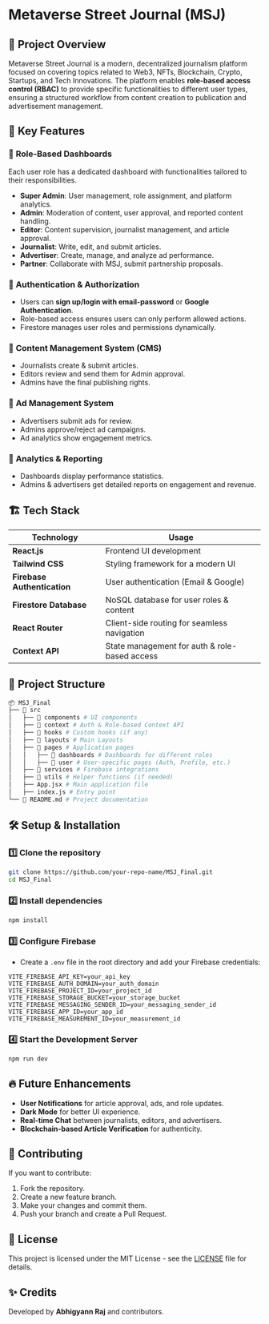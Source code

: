 # Metaverse Street Journal (MSJ)

## 📌 Project Overview
Metaverse Street Journal is a modern, decentralized journalism platform focused on covering topics related to Web3, NFTs, Blockchain, Crypto, Startups, and Tech Innovations. The platform enables **role-based access control (RBAC)** to provide specific functionalities to different user types, ensuring a structured workflow from content creation to publication and advertisement management.

## 🚀 Key Features
### 🔹 **Role-Based Dashboards**
Each user role has a dedicated dashboard with functionalities tailored to their responsibilities.

- **Super Admin**: User management, role assignment, and platform analytics.
- **Admin**: Moderation of content, user approval, and reported content handling.
- **Editor**: Content supervision, journalist management, and article approval.
- **Journalist**: Write, edit, and submit articles.
- **Advertiser**: Create, manage, and analyze ad performance.
- **Partner**: Collaborate with MSJ, submit partnership proposals.

### 🔹 **Authentication & Authorization**
- Users can **sign up/login with email-password** or **Google Authentication**.
- Role-based access ensures users can only perform allowed actions.
- Firestore manages user roles and permissions dynamically.

### 🔹 **Content Management System (CMS)**
- Journalists create & submit articles.
- Editors review and send them for Admin approval.
- Admins have the final publishing rights.

### 🔹 **Ad Management System**
- Advertisers submit ads for review.
- Admins approve/reject ad campaigns.
- Ad analytics show engagement metrics.

### 🔹 **Analytics & Reporting**
- Dashboards display performance statistics.
- Admins & advertisers get detailed reports on engagement and revenue.

## 🏗 Tech Stack
| Technology  | Usage |
|------------|------------------------------------------------|
| **React.js** | Frontend UI development |
| **Tailwind CSS** | Styling framework for a modern UI |
| **Firebase Authentication** | User authentication (Email & Google) |
| **Firestore Database** | NoSQL database for user roles & content |
| **React Router** | Client-side routing for seamless navigation |
| **Context API** | State management for auth & role-based access |

## 📂 Project Structure
```bash
📦 MSJ_Final
├── 📂 src
│   ├── 📂 components # UI components
│   ├── 📂 context # Auth & Role-based Context API
│   ├── 📂 hooks # Custom hooks (if any)
│   ├── 📂 layouts # Main Layouts
│   ├── 📂 pages # Application pages
│   │   ├── 📂 dashboards # Dashboards for different roles
│   │   ├── 📂 user # User-specific pages (Auth, Profile, etc.)
│   ├── 📂 services # Firebase integrations
│   ├── 📂 utils # Helper functions (if needed)
│   ├── App.jsx # Main application file
│   ├── index.js # Entry point
└── 📜 README.md # Project documentation
```

## 🛠️ Setup & Installation
### **1️⃣ Clone the repository**
```sh
git clone https://github.com/your-repo-name/MSJ_Final.git
cd MSJ_Final
```

### **2️⃣ Install dependencies**
```sh
npm install
```

### **3️⃣ Configure Firebase**
- Create a `.env` file in the root directory and add your Firebase credentials:
```env
VITE_FIREBASE_API_KEY=your_api_key
VITE_FIREBASE_AUTH_DOMAIN=your_auth_domain
VITE_FIREBASE_PROJECT_ID=your_project_id
VITE_FIREBASE_STORAGE_BUCKET=your_storage_bucket
VITE_FIREBASE_MESSAGING_SENDER_ID=your_messaging_sender_id
VITE_FIREBASE_APP_ID=your_app_id
VITE_FIREBASE_MEASUREMENT_ID=your_measurement_id
```

### **4️⃣ Start the Development Server**
```sh
npm run dev
```

## 🔥 Future Enhancements
- **User Notifications** for article approval, ads, and role updates.
- **Dark Mode** for better UI experience.
- **Real-time Chat** between journalists, editors, and advertisers.
- **Blockchain-based Article Verification** for authenticity.

## 🤝 Contributing
If you want to contribute:
1. Fork the repository.
2. Create a new feature branch.
3. Make your changes and commit them.
4. Push your branch and create a Pull Request.

## 📜 License
This project is licensed under the MIT License - see the [LICENSE](LICENSE) file for details.

## ✨ Credits
Developed by **Abhigyann Raj** and contributors.
